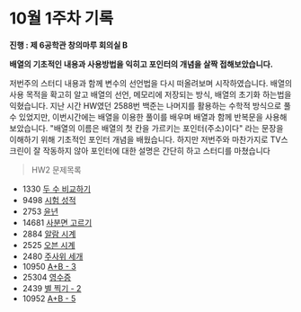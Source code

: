 # 10월 1주차 기록
**진행 : 제 6공학관 창의마루 회의실 B**

**배열의 기초적인 내용과 사용방법을 익히고 포인터의 개념을 살짝 접해보았습니다.**

저번주의 스터디 내용과 함께 변수의 선언법을 다시 떠올려보며 시작하였습니다.
배열의 사용 목적을 확고히 알고 배열의 선언, 메모리에 저장되는 방식, 배열의 초기화 하는법을 익혔습니다.
지난 시간 HW였던 2588번 백준는 나머지를 활용하는 수학적 방식으로 풀 수 있었지만, 이번시간에는 배열을 이용한 풀이를 배우며 배열과 함께 반복문을 사용해보았습니다.
"배열의 이름은 배열의 첫 칸을 가르키는 포인터(주소)이다" 라는 문장을 이해하기 위해 기초적인 포인터 개념을 배웠습니다.
하지만 저번주와 마찬가지로 TV스크린이 잘 작동하지 않아 포인터에 대한 설명은 간단히 하고 스터디를 마쳤습니다

> HW2 문제목록
- 1330 [두 수 비교하기](https://www.acmicpc.net/problem/1330)
- 9498 [시험 성적](https://www.acmicpc.net/problem/9498)
- 2753 [윤년](https://www.acmicpc.net/problem/2753)
- 14681 [사분면 고르기](https://www.acmicpc.net/problem/14681)
- 2884 [알람 시계](https://www.acmicpc.net/problem/2884)
- 2525 [오븐 시계](https://www.acmicpc.net/problem/2525)
- 2480 [주사위 세개](https://www.acmicpc.net/problem/2480)
- 10950 [A+B - 3](https://www.acmicpc.net/problem/10950)
- 25304 [영수증](https://www.acmicpc.net/problem/25304)
- 2439 [별 찍기 - 2](https://www.acmicpc.net/problem/2439)
- 10952 [A+B - 5](https://www.acmicpc.net/problem/10952)
